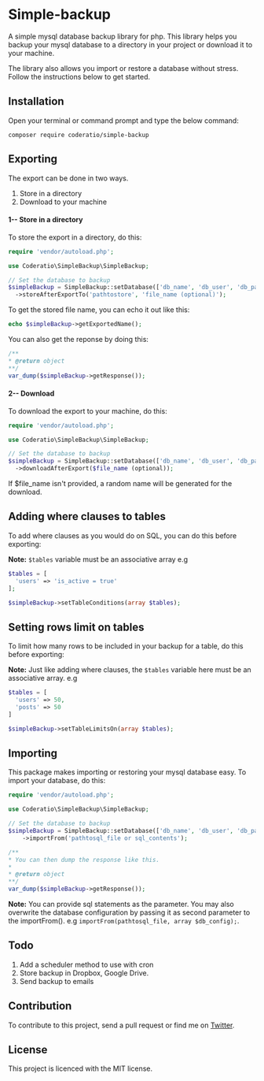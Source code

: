 # Simple-backup
A simple mysql database backup library for php. This library helps you backup your mysql database to a directory in your project or download it to your machine. 

The library also allows you import or restore a database without stress. Follow the instructions below to get started.

## Installation
Open your terminal or command prompt and type the below command:
```vim
composer require coderatio/simple-backup
```

## Exporting
The export can be done in two ways.
1. Store in a directory
2. Download to your machine

#### 1-- Store in a directory
To store the export in a directory, do this:
```php
require 'vendor/autoload.php';

use Coderatio\SimpleBackup\SimpleBackup;

// Set the database to backup
$simpleBackup = SimpleBackup::setDatabase(['db_name', 'db_user', 'db_password', 'db_host'])
  ->storeAfterExportTo('pathtostore', 'file_name (optional)');
```
To get the stored file name, you can echo it out like this:
```php
echo $simpleBackup->getExportedName();
```
You can also get the reponse by doing this:
```php
/**
* @return object
**/
var_dump($simpleBackup->getResponse());
```

#### 2-- Download
To download the export to your machine, do this:
```php
require 'vendor/autoload.php';

use Coderatio\SimpleBackup\SimpleBackup;

// Set the database to backup
$simpleBackup = SimpleBackup::setDatabase(['db_name', 'db_user', 'db_password', 'db_host'])
  ->downloadAfterExport($file_name (optional));
```
If $file_name isn't provided, a random name will be generated for the download.

## Adding where clauses to tables
To add where clauses as you would do on SQL, you can do this before exporting:

<b>Note:</b> `$tables` variable must be an associative array e.g
```php
$tables = [
  'users' => 'is_active = true'
];
```

```php
$simpleBackup->setTableConditions(array $tables);
```

## Setting rows limit on tables
To limit how many rows to be included in your backup for a table, do this before exporting:

<b>Note:</b> Just like adding where clauses, the `$tables` variable here must be an associative array. e.g
```php
$tables = [
  'users' => 50,
  'posts' => 50
]
```
```php
$simpleBackup->setTableLimitsOn(array $tables);
```


## Importing
This package makes importing or restoring your mysql database easy. To import your database, do this:
```php
require 'vendor/autoload.php';

use Coderatio\SimpleBackup\SimpleBackup;

// Set the database to backup
$simpleBackup = SimpleBackup::setDatabase(['db_name', 'db_user', 'db_password', 'db_host (optional)']])
    ->importFrom('pathtosql_file or sql_contents');

/**
* You can then dump the response like this. 
*
* @return object
**/
var_dump($simpleBackup->getResponse());
```
<b>Note:</b> You can provide sql statements as the parameter. You may also overwrite the database configuration by passing it as second parameter to the importFrom(). e.g `importFrom(pathtosql_file, array $db_config);`.

## Todo
1. Add a scheduler method to use with cron
2. Store backup in Dropbox, Google Drive.
3. Send backup to emails

## Contribution
To contribute to this project, send a pull request or find me on <a href="https://twitter.com/josiahoyahaya" target="_blank">Twitter</a>.

## License
This project is licenced with the MIT license. 

